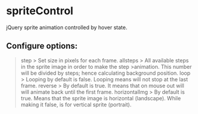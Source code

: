 # spriteControl
jQuery sprite animation controlled by hover state.

##  Configure options:

>step		> Set size in pixels for each frame.
>allsteps	> All available steps in the sprite image in order to make the step >animation. This number will be divided by steps; hence calculating background position.
>loop		> Looping by default is false. Looping means will not stop at the last frame.
>reverse		> By default is true. It means that on mouse out will will animate back until the first frame.
>horizontalImg > By default is true. Means that the sprite image is horizontal (landscape). While making it false, is for vertical sprite (portrait).
